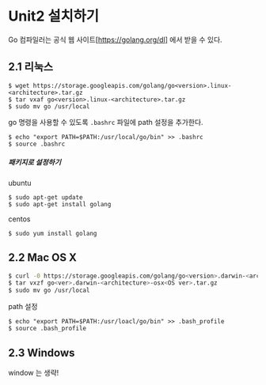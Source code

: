 # Unit2 설치하기

Go 컴파일러는 공식 웹 사이트[https://golang.org/dl] 에서 받을 수 있다.



## 2.1 리눅스

```
$ wget https://storage.googleapis.com/golang/go<version>.linux-<architecture>.tar.gz
$ tar vxaf go<version>.linux-<architecture>.tar.gz
$ sudo mv go /usr/local
```

go 명령을 사용할 수 있도록 `.bashrc` 파일에 path 설정을 추가한다.

```
$ echo "export PATH=$PATH:/usr/local/go/bin" >> .bashrc
$ source .bashrc
```

##### 패키지로 설정하기

ubuntu

```
$ sudo apt-get update
$ sudo apt-get install golang
```

centos

```
$ sudo yum install golang
```



## 2.2 Mac OS X

```bash
$ curl -0 https://storage.googleapis.com/golang/go<version>.darwin-<architecture>-osx<OSver>.tar.gz
$ tar vxzf go<ver>.darwin-<architecture>-osx<OS ver>.tar.gz
$ sudo mv go /usr/local
```

path 설정

```
$ echo "export PATH=$PATH:/usr/loacl/go/bin" >> .bash_profile
$ source .bash_profile
```



## 2.3 Windows

window 는 생략!